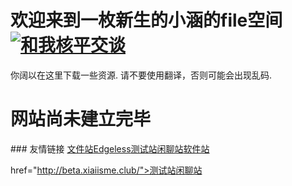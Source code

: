 # 欢迎来到一枚新生的小涵的file空间<a target="_blank" href="http://wpa.qq.com/msgrd?v=3&uin=1115058004&site=qq&menu=yes"><img border="0" src="http://wpa.qq.com/pa?p=2:1115058004:51" alt="和我核平交谈" title="和我核平交谈"/></a>
你阔以在这里下载一些资源.
请不要使用翻译，否则可能会出现乱码.
<span id="runtime_span"></span>
<script type="text/javascript">function show_runtime(){window.setTimeout("show_runtime()",1000);X=new 
Date("1/1/2020 0:00:00");
Y=new Date();T=(Y.getTime()-X.getTime());M=24*60*60*1000;
a=T/M;A=Math.floor(a);b=(a-A)*24;B=Math.floor(b);c=(b-B)*60;C=Math.floor((b-B)*60);D=Math.floor((c-C)*60);
runtime_span.innerHTML="本站已在github.com发布"+A+"天"+B+"小时"+C+"分"+D+"秒"}show_runtime();</script>

# 网站尚未建立完毕
<link rel="shortcut icon" href="/favicon.ico" type="image/x-icon" />
### 友情链接 <a href="http://file.xiaiisme.club/">文件站</a><a href="https://home.edgeless.top/">Edgeless</a><a href="http://beta.xiaiisme.club/">测试站</a><a href="http://chat.xiaiisme.club/">闲聊站</a><a href="http://apps.xiaiisme.club/">软件站</a>


href="http://beta.xiaiisme.club/">测试站</a><a href="http://chat.xiaiisme.club/">闲聊站</a>


